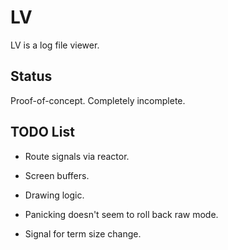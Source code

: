 # LV

LV is a log file viewer.

## Status

Proof-of-concept. Completely incomplete.

## TODO List

* Route signals via reactor.

* Screen buffers.

* Drawing logic.

* Panicking doesn't seem to roll back raw mode.

* Signal for term size change.

